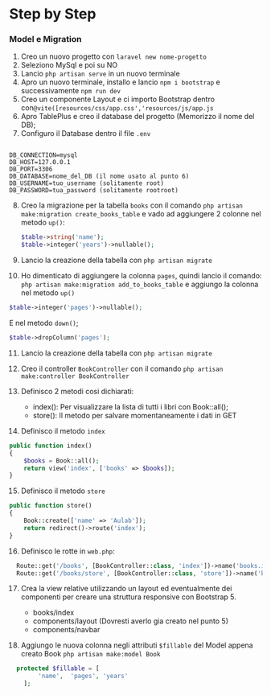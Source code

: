 # Step by Step
### Model e Migration
1. Creo un nuovo progetto con `laravel new nome-progetto`
2. Seleziono MySql e poi su NO
3. Lancio `php artisan serve` in un nuovo terminale
4. Apro un nuovo terminale, installo e lancio `npm i bootstrap` e successivamente `npm run dev`
5. Creo un componente Layout e ci importo Bootstrap dentro con`@vite([resources/css/app.css','resources/js/app.js`
6. Apro TablePlus e creo il database del progetto (Memorizzo il nome del DB);
7. Configuro il Database dentro il file `.env`

```

DB_CONNECTION=mysql 
DB_HOST=127.0.0.1
DB_PORT=3306
DB_DATABASE=nome_del_DB (il nome usato al punto 6)
DB_USERNAME=tuo_username (solitamente root)
DB_PASSWORD=tua_password (solitamente rootroot)
```

8. Creo la migrazione per la tabella `books` con il comando `php artisan make:migration create_books_table` e vado ad aggiungere 2 colonne nel metodo `up()`:
    
    ```php
    $table->string('name');
    $table->integer('years')->nullable();
    ```
    
9. Lancio la creazione della tabella con `php artisan migrate`
10. Ho dimenticato di aggiungere la colonna `pages`, quindi lancio il comando: `php artisan make:migration add_to_books_table` e aggiungo la colonna nel metodo `up()`

```php
$table->integer('pages')->nullable();
```

E nel metodo `down()`;
```php
$table->dropColumn('pages');
```
11. Lancio la creazione della tabella con `php artisan migrate`


12. Creo il controller `BookController` con il comando `php artisan make:controller BookController`
13. Definisco 2 metodi cosi dichiarati:
    - index(): Per visualizzare la lista di tutti i libri con Book::all();
    - store(): Il metodo per salvare momentaneamente i dati in GET
14. Definisco il metodo `index` 

```php
public function index()
{ 
    $books = Book::all(); 
    return view('index', ['books' => $books]);
}
```
15. Definisco il metodo `store` 

```php
public function store()
{ 
    Book::create(['name' => 'Aulab']); 
    return redirect()->route('index');
}
```
16. Definisco le rotte in `web.php`:

```php
  Route::get('/books', [BookController::class, 'index'])->name('books.index');
  Route::get('/books/store', [BookController::class, 'store'])->name('books.store');
``` 

17. Crea la view relative utilizzando un layout ed eventualmente dei componenti per creare una struttura responsive con Bootstrap 5.
    - books/index
    - components/layout (Dovresti averlo gia creato nel punto 5)
    - components/navbar 

18. Aggiungo le nuova colonna negli attributi `$fillable` del Model appena creato Book
```php artisan make:model Book ```

```php
  protected $fillable = [
        'name',  'pages', 'years'
    ];
```
